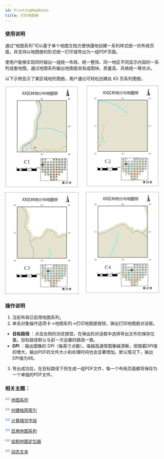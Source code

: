 ```yaml
---
id: PrintingMapBooks
title: 打印地图册
---
```

### 使用说明

通过“地图系列”可以基于单个地图文档方便快捷地创建一系列样式统一的布局页面，并支持以地图册的形式统一打印或导出为一组PDF页面。

使用户能够实现同时输出一组统一布局、统一整饰、同一地区不同显示内容的一系列成套地图。通过地图系列输出地图册具有成图快、质量高、风格统一等优点。

以下示例显示了某区域地形图册。用户通过可轻松创建此 63 页系列图册。

![](img/MapSeriesOverview2.png)  

  
### 操作说明

1. 当前布局已启用地图系列。
2. 单击对象操作选项卡->地图系列->打印地图册按钮，弹出打印地图册对话框。
* **目标路径** ：点击右侧的浏览按钮，在弹出的对话框中选择导出文件的保存位置。目标路径默认与前一次设置的路径一致。
* **DPI** ：输出图像的 DPI（每英寸点数）。值越高通常图像越清晰，但随着DPI值的增大，输出PDF的文件大小和处理时间也会显著增加。默认情况下，输出DPI值为96。
3. 导出成功后，在目标路径下将生成一组PDF文件，每一个布局页面都将保存为一个单独的PDF文件。

### 相关主题：

![](../img/smalltitle.png) [地图系列](MapSeries.html)

![](../img/smalltitle.png) [创建格网索引](CreateGridIndex.html)

![](../img/smalltitle.png) [计算相邻字段](CaculateAdjacentFieldhtm.html)

![](../img/smalltitle.png) [启用地图系列](MapSerieSettings.html)

![](../img/smalltitle.png) [绘制地图定位器](MapLocator.html)

![](../img/smalltitle.png) [动态文本](DynamicText.html)
